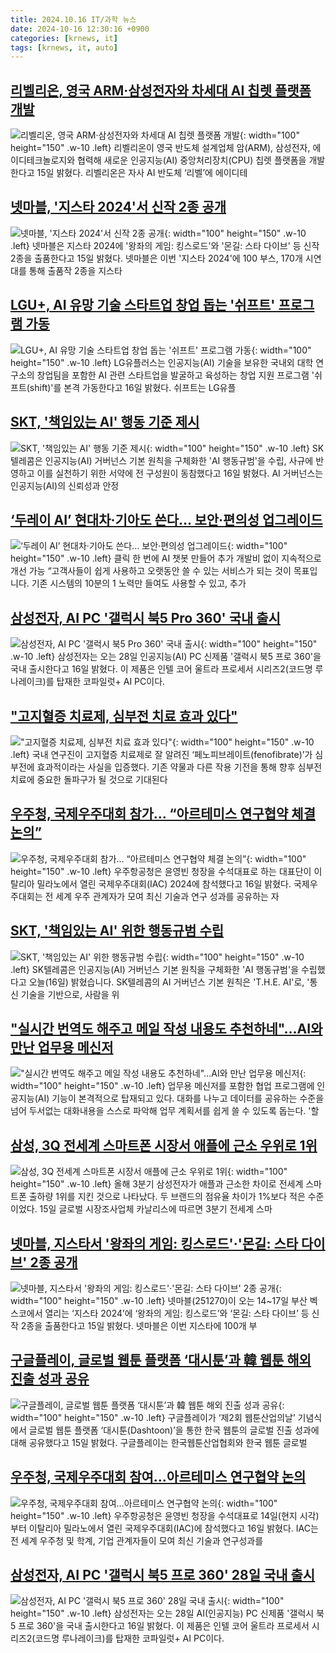 ```yaml
---
title: 2024.10.16 IT/과학 뉴스
date: 2024-10-16 12:30:16 +0900
categories: [krnews, it]
tags: [krnews, it, auto]
---
```

## [리벨리온, 영국 ARM·삼성전자와 차세대 AI 칩렛 플랫폼 개발](https://n.news.naver.com/mnews/article/015/0005044579)

![리벨리온, 영국 ARM·삼성전자와 차세대 AI 칩렛 플랫폼 개발](https://mimgnews.pstatic.net/image/origin/015/2024/10/15/5044579.jpg?type=nf220_150){: width="100" height="150" .w-10 .left}
리벨리온이 영국 반도체 설계업체 암(ARM), 삼성전자, 에이디테크놀로지와 협력해 새로운 인공지능(AI) 중앙처리장치(CPU) 칩렛 플랫폼을 개발한다고 15일 밝혔다. 리벨리온은 자사 AI 반도체 ‘리벨’에 에이디테

## [넷마블, '지스타 2024'서 신작 2종 공개](https://n.news.naver.com/mnews/article/629/0000329065)

![넷마블, '지스타 2024'서 신작 2종 공개](https://mimgnews.pstatic.net/image/origin/629/2024/10/15/329065.jpg?type=nf220_150){: width="100" height="150" .w-10 .left}
넷마블은 지스타 2024에 '왕좌의 게임: 킹스로드'와 '몬길: 스타 다이브' 등 신작 2종을 출품한다고 15일 밝혔다. 넷마블은 이번 '지스타 2024'에 100 부스, 170개 시연대를 통해 출품작 2종을 지스타

## [LGU+, AI 유망 기술 스타트업 창업 돕는 '쉬프트' 프로그램 가동](https://n.news.naver.com/mnews/article/003/0012842547)

![LGU+, AI 유망 기술 스타트업 창업 돕는 '쉬프트' 프로그램 가동](https://mimgnews.pstatic.net/image/origin/003/2024/10/16/12842547.jpg?type=nf220_150){: width="100" height="150" .w-10 .left}
LG유플러스는 인공지능(AI) 기술을 보유한 국내외 대학 연구소의 창업팀을 포함한 AI 관련 스타트업을 발굴하고 육성하는 창업 지원 프로그램 '쉬프트(shift)'를 본격 가동한다고 16일 밝혔다. 쉬프트는 LG유플

## [SKT, '책임있는 AI' 행동 기준 제시](https://n.news.naver.com/mnews/article/277/0005484947)

![SKT, '책임있는 AI' 행동 기준 제시](https://mimgnews.pstatic.net/image/origin/277/2024/10/16/5484947.jpg?type=nf220_150){: width="100" height="150" .w-10 .left}
SK텔레콤은 인공지능(AI) 거버넌스 기본 원칙을 구체화한 'AI 행동규범'을 수립, 사규에 반영하고 이를 실천하기 위한 서약에 전 구성원이 동참했다고 16일 밝혔다. AI 거버넌스는 인공지능(AI)의 신뢰성과 안정

## [‘두레이 AI’ 현대차·기아도 쓴다… 보안·편의성 업그레이드](https://n.news.naver.com/mnews/article/366/0001024489)

![‘두레이 AI’ 현대차·기아도 쓴다… 보안·편의성 업그레이드](https://mimgnews.pstatic.net/image/origin/366/2024/10/16/1024489.jpg?type=nf220_150){: width="100" height="150" .w-10 .left}
클릭 한 번에 AI 챗봇 만들어 추가 개발비 없이 지속적으로 개선 가능 “고객사들이 쉽게 사용하고 오랫동안 쓸 수 있는 서비스가 되는 것이 목표입니다. 기존 시스템의 10분의 1 노력만 들여도 사용할 수 있고, 추가

## [삼성전자, AI PC '갤럭시 북5 Pro 360' 국내 출시](https://n.news.naver.com/mnews/article/448/0000483190)

![삼성전자, AI PC '갤럭시 북5 Pro 360' 국내 출시](https://mimgnews.pstatic.net/image/origin/448/2024/10/16/483190.jpg?type=nf220_150){: width="100" height="150" .w-10 .left}
삼성전자는 오는 28일 인공지능(AI) PC 신제품 '갤럭시 북5 프로 360'을 국내 출시한다고 16일 밝혔다. 이 제품은 인텔 코어 울트라 프로세서 시리즈2(코드명 루나레이크)를 탑재한 코파일럿+ AI PC이다.

## ["고지혈증 치료제, 심부전 치료 효과 있다"](https://n.news.naver.com/mnews/article/584/0000029114)

!["고지혈증 치료제, 심부전 치료 효과 있다"](https://mimgnews.pstatic.net/image/origin/584/2024/10/16/29114.jpg?type=nf220_150){: width="100" height="150" .w-10 .left}
국내 연구진이 고지혈증 치료제로 잘 알려진 ‘페노피브레이트(fenofibrate)’가 심부전에 효과적이라는 사실을 입증했다. 기존 약물과 다른 작용 기전을 통해 향후 심부전 치료에 중요한 돌파구가 될 것으로 기대된다

## [우주청, 국제우주대회 참가… “아르테미스 연구협약 체결 논의”](https://n.news.naver.com/mnews/article/366/0001024573)

![우주청, 국제우주대회 참가… “아르테미스 연구협약 체결 논의”](https://mimgnews.pstatic.net/image/origin/366/2024/10/16/1024573.jpg?type=nf220_150){: width="100" height="150" .w-10 .left}
우주항공청은 윤영빈 청장을 수석대표로 하는 대표단이 이탈리아 밀라노에서 열린 국제우주대회(IAC) 2024에 참석했다고 16일 밝혔다. 국제우주대회는 전 세계 우주 관계자가 모여 최신 기술과 연구 성과를 공유하는 자

## [SKT, '책임있는 AI' 위한 행동규범 수립](https://n.news.naver.com/mnews/article/374/0000406068)

![SKT, '책임있는 AI' 위한 행동규범 수립](https://mimgnews.pstatic.net/image/origin/374/2024/10/16/406068.jpg?type=nf220_150){: width="100" height="150" .w-10 .left}
SK텔레콤은 인공지능(AI) 거버넌스 기본 원칙을 구체화한 'AI 행동규범'을 수립했다고 오늘(16일) 밝혔습니다. SK텔레콤의 AI 거버넌스 기본 원칙은 'T.H.E. AI'로, '통신 기술을 기반으로, 사람을 위

## ["실시간 번역도 해주고 메일 작성 내용도 추천하네"…AI와 만난 업무용 메신저](https://n.news.naver.com/mnews/article/003/0012842316)

!["실시간 번역도 해주고 메일 작성 내용도 추천하네"…AI와 만난 업무용 메신저](https://mimgnews.pstatic.net/image/origin/003/2024/10/16/12842316.jpg?type=nf220_150){: width="100" height="150" .w-10 .left}
업무용 메신저를 포함한 협업 프로그램에 인공지능(AI) 기능이 본격적으로 탑재되고 있다. 대화를 나누고 데이터를 공유하는 수준을 넘어 두서없는 대화내용을 스스로 파악해 업무 계획서를 쉽게 쓸 수 있도록 돕는다. '할

## [삼성, 3Q 전세계 스마트폰 시장서 애플에 근소 우위로 1위](https://n.news.naver.com/mnews/article/003/0012840815)

![삼성, 3Q 전세계 스마트폰 시장서 애플에 근소 우위로 1위](https://mimgnews.pstatic.net/image/origin/003/2024/10/15/12840815.jpg?type=nf220_150){: width="100" height="150" .w-10 .left}
올해 3분기 삼성전자가 애플과 근소한 차이로 전세계 스마트폰 출하량 1위를 지킨 것으로 나타났다. 두 브랜드의 점유율 차이가 1%보다 적은 수준이었다. 15일 글로벌 시장조사업체 카날리스에 따르면 3분기 전세계 스마

## [넷마블, 지스타서 '왕좌의 게임: 킹스로드'·'몬길: 스타 다이브' 2종 공개](https://n.news.naver.com/mnews/article/011/0004402876)

![넷마블, 지스타서 '왕좌의 게임: 킹스로드'·'몬길: 스타 다이브' 2종 공개](https://mimgnews.pstatic.net/image/origin/011/2024/10/15/4402876.jpg?type=nf220_150){: width="100" height="150" .w-10 .left}
넷마블(251270)이 오는 14~17일 부산 벡스코에서 열리는 ‘지스타 2024’에 ‘왕좌의 게임: 킹스로드’와 ‘몬길: 스타 다이브’ 등 신작 2종을 출품한다고 15일 밝혔다. 넷마블은 이번 지스타에 100개 부

## [구글플레이, 글로벌 웹툰 플랫폼 ‘대시툰’과 韓 웹툰 해외 진출 성과 공유](https://n.news.naver.com/mnews/article/138/0002184490)

![구글플레이, 글로벌 웹툰 플랫폼 ‘대시툰’과 韓 웹툰 해외 진출 성과 공유](https://mimgnews.pstatic.net/image/origin/138/2024/10/16/2184490.jpg?type=nf220_150){: width="100" height="150" .w-10 .left}
구글플레이가 ‘제2회 웹툰산업의날’ 기념식에서 글로벌 웹툰 플랫폼 ‘대시툰(Dashtoon)’을 통한 한국 웹툰의 글로벌 진출 성과에 대해 공유했다고 15일 밝혔다. 구글플레이는 한국웹툰산업협회와 한국 웹툰 글로벌

## [우주청, 국제우주대회 참여…아르테미스 연구협약 논의](https://n.news.naver.com/mnews/article/001/0014986584)

![우주청, 국제우주대회 참여…아르테미스 연구협약 논의](https://mimgnews.pstatic.net/image/origin/001/2024/10/16/14986584.jpg?type=nf220_150){: width="100" height="150" .w-10 .left}
우주항공청은 윤영빈 청장을 수석대표로 14일(현지 시각)부터 이탈리아 밀라노에서 열린 국제우주대회(IAC)에 참석했다고 16일 밝혔다. IAC는 전 세계 우주청 및 학계, 기업 관계자들이 모여 최신 기술과 연구성과를

## [삼성전자, AI PC '갤럭시 북5 프로 360' 28일 국내 출시](https://n.news.naver.com/mnews/article/079/0003948215)

![삼성전자, AI PC '갤럭시 북5 프로 360' 28일 국내 출시](https://mimgnews.pstatic.net/image/origin/079/2024/10/16/3948215.jpg?type=nf220_150){: width="100" height="150" .w-10 .left}
삼성전자는 오는 28일 AI(인공지능) PC 신제품 '갤럭시 북5 프로 360'을 국내 출시한다고 16일 밝혔다. 이 제품은 인텔 코어 울트라 프로세서 시리즈2(코드명 루나레이크)를 탑재한 코파일럿+ AI PC이다.

